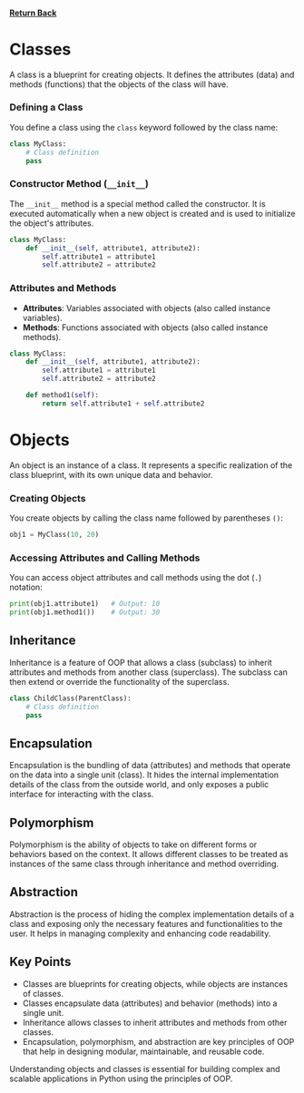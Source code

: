 #### [Return Back](../../python_for_testers.md)

# Classes

A class is a blueprint for creating objects. It defines the attributes (data) and methods (functions) that the objects of the class will have.

### Defining a Class

You define a class using the `class` keyword followed by the class name:

```python
class MyClass:
    # Class definition
    pass
```

### Constructor Method (`__init__`)

The `__init__` method is a special method called the constructor. It is executed automatically when a new object is created and is used to initialize the object's attributes.

```python
class MyClass:
    def __init__(self, attribute1, attribute2):
        self.attribute1 = attribute1
        self.attribute2 = attribute2
```

### Attributes and Methods

- **Attributes**: Variables associated with objects (also called instance variables).
- **Methods**: Functions associated with objects (also called instance methods).

```python
class MyClass:
    def __init__(self, attribute1, attribute2):
        self.attribute1 = attribute1
        self.attribute2 = attribute2

    def method1(self):
        return self.attribute1 + self.attribute2
```

# Objects

An object is an instance of a class. It represents a specific realization of the class blueprint, with its own unique data and behavior.

### Creating Objects

You create objects by calling the class name followed by parentheses `()`:

```python
obj1 = MyClass(10, 20)
```

### Accessing Attributes and Calling Methods

You can access object attributes and call methods using the dot (`.`) notation:

```python
print(obj1.attribute1)   # Output: 10
print(obj1.method1())    # Output: 30
```

## Inheritance

Inheritance is a feature of OOP that allows a class (subclass) to inherit attributes and methods from another class (superclass). The subclass can then extend or override the functionality of the superclass.

```python
class ChildClass(ParentClass):
    # Class definition
    pass
```

## Encapsulation

Encapsulation is the bundling of data (attributes) and methods that operate on the data into a single unit (class). It hides the internal implementation details of the class from the outside world, and only exposes a public interface for interacting with the class.

## Polymorphism

Polymorphism is the ability of objects to take on different forms or behaviors based on the context. It allows different classes to be treated as instances of the same class through inheritance and method overriding.

## Abstraction

Abstraction is the process of hiding the complex implementation details of a class and exposing only the necessary features and functionalities to the user. It helps in managing complexity and enhancing code readability.

## Key Points

- Classes are blueprints for creating objects, while objects are instances of classes.
- Classes encapsulate data (attributes) and behavior (methods) into a single unit.
- Inheritance allows classes to inherit attributes and methods from other classes.
- Encapsulation, polymorphism, and abstraction are key principles of OOP that help in designing modular, maintainable, and reusable code.

Understanding objects and classes is essential for building complex and scalable applications in Python using the principles of OOP.
